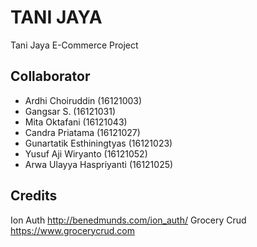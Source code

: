 # TANI JAYA
Tani Jaya E-Commerce Project

## Collaborator
- Ardhi Choiruddin (16121003)
- Gangsar S. (16121031)
- Mita Oktafani (16121043)
- Candra Priatama (16121027)
- Gunartatik Esthiningtyas (16121023)
- Yusuf Aji Wiryanto (16121052)
- Arwa Ulayya Haspriyanti (16121025)

## Credits
Ion Auth http://benedmunds.com/ion_auth/
Grocery Crud https://www.grocerycrud.com

